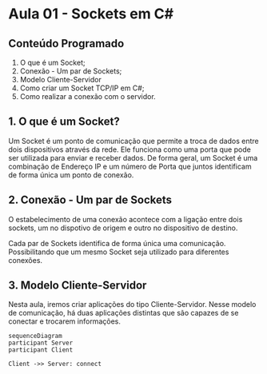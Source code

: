 # Aula 01 - Sockets em C#

## Conteúdo Programado
1. O que é um Socket;
2. Conexão - Um par de Sockets;
3. Modelo Cliente-Servidor
4. Como criar um Socket TCP/IP em C#;
5. Como realizar a conexão com o servidor.

## 1. O que é um Socket?

Um Socket é um ponto de comunicação que permite a troca de dados entre dois dispositivos
através da rede. Ele funciona como uma porta que pode ser utilizada para enviar e receber dados.
De forma geral, um Socket é uma combinação de Endereço IP e um número de Porta que juntos
identificam de forma única um ponto de conexão.

## 2. Conexão - Um par de Sockets

O estabelecimento de uma conexão acontece com a ligação entre dois sockets, um
no dispotivo de origem e outro no dispositivo de destino.

Cada par de Sockets identifica de forma única uma comunicação. Possibilitando que um
mesmo Socket seja utilizado para diferentes conexões.

## 3. Modelo Cliente-Servidor

Nesta aula, iremos criar aplicações do tipo Cliente-Servidor. Nesse modelo de comunicação,
há duas aplicações distintas que são capazes de se conectar e trocarem informações. 

```mermaid
sequenceDiagram
participant Server
participant Client

Client ->> Server: connect
```
